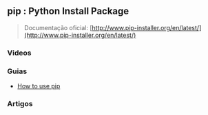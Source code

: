 ## pip : Python Install Package

> Documentação oficial: [http://www.pip-installer.org/en/latest/](http://www.pip-installer.org/en/latest/)

### Videos

### Guias
* [How to use pip](http://www.pythonforbeginners.com/basics/how-to-use-pip-and-pypi/)

### Artigos
